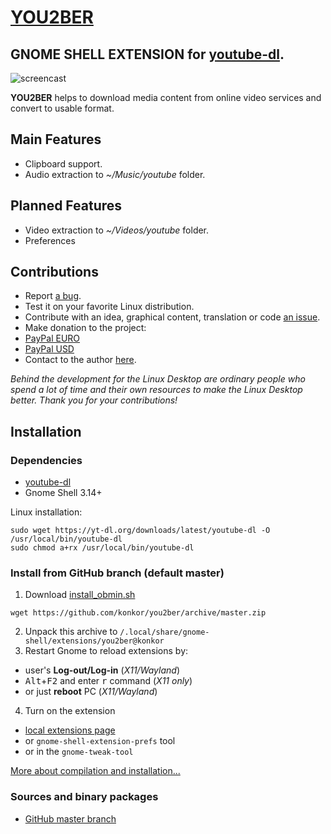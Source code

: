 # [YOU2BER](https://extensions.gnome.org/extension/you2ber/)
**GNOME SHELL EXTENSION** for [youtube-dl](https://github.com/rg3/youtube-dl).
-----

![screencast]()

**YOU2BER** helps to download media content from online video services and convert to usable format.

## Main Features
* Clipboard support.
* Audio extraction to _~/Music/youtube_ folder.

## Planned Features
* Video extraction to _~/Videos/youtube_ folder.
* Preferences

## Contributions
* Report [a bug](https://github.com/konkor/you2ber/issues).
* Test it on your favorite Linux distribution.
* Contribute with an idea, graphical content, translation or code [an issue](https://github.com/konkor/you2ber/issues).
* Make donation to the project:
 * [PayPal EURO](https://www.paypal.com/cgi-bin/webscr?cmd=_s-xclick&hosted_button_id=WVAS5RXRMYVC4)
 * [PayPal USD](https://www.paypal.com/cgi-bin/webscr?cmd=_s-xclick&hosted_button_id=HGAFMMMQ9MQJ2)
* Contact to the author [here](https://konkor.github.io/index.html#contact).

_Behind the development for the Linux Desktop are ordinary people who spend a lot of time and their own resources to make the Linux Desktop better. Thank you for your contributions!_


## Installation
### Dependencies
* [youtube-dl](https://github.com/rg3/youtube-dl)
* Gnome Shell 3.14+

Linux installation:
```
sudo wget https://yt-dl.org/downloads/latest/youtube-dl -O /usr/local/bin/youtube-dl
sudo chmod a+rx /usr/local/bin/youtube-dl
```

### Install from GitHub branch (default master)
1. Download [install_obmin.sh](https://github.com/konkor/obmin/raw/master/install_obmin.sh)
```
wget https://github.com/konkor/you2ber/archive/master.zip
```
2. Unpack this archive to `/.local/share/gnome-shell/extensions/you2ber@konkor`
3. Restart Gnome to reload extensions by:
 * user's **Log-out/Log-in** (_X11/Wayland_)
 * <kbd>Alt</kbd>+<kbd>F2</kbd> and enter <kbd>r</kbd> command (_X11 only_)
 * or just **reboot** PC (_X11/Wayland_)
4. Turn on the extension
 * [local extensions page](https://extensions.gnome.org/local/)
 * or `gnome-shell-extension-prefs` tool
 * or in the `gnome-tweak-tool`

[More about compilation and installation...](https://github.com/konkor/obmin/blob/master/INSTALL.md)

### Sources and binary packages
* [GitHub master branch](https://github.com/konkor/you2ber/archive/master.zip)

